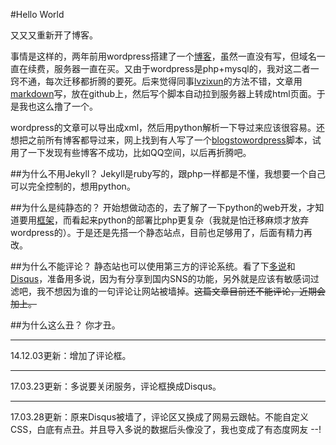 #Hello World

又又又重新开了博客。

事情是这样的，两年前用wordpress搭建了一个[博客](http://old.qixiaoxia.com)，虽然一直没有写，但域名一直在续费，服务器一直在买。又由于wordpress是php+mysql的，我对这二者一窍不通，每次迁移都折腾的要死。后来觉得同事[lvzixun](https://github.com/lvzixun)的方法不错，文章用[markdown](https://help.github.com/articles/markdown-basics/)写，放在github上，然后写个脚本自动拉到服务器上转成html页面。于是我也这么撸了一个。

wordpress的文章可以导出成xml，然后用python解析一下导过来应该很容易。还想把之前所有博客都导过来，网上找到有人写了一个[blogstowordpress](http://www.crifan.com/crifan_released_all/website/python/blogstowordpress/)脚本，试用了一下发现有些博客不成功，比如QQ空间，以后再折腾吧。

##为什么不用Jekyll？
Jekyll是ruby写的，跟php一样都是不懂，我想要一个自己可以完全控制的，想用python。

##为什么是纯静态的？
开始想做动态的，去了解了一下python的web开发，才知道要用[框架](https://wiki.python.org/moin/WebFrameworks)，而看起来python的部署比php更复杂（我就是怕迁移麻烦才放弃wordpress的）。于是还是先搭一个静态站点，目前也足够用了，后面有精力再改。

##为什么不能评论？
静态站也可以使用第三方的评论系统。看了下[多说](http://duoshuo.com/)和[Disqus](https://disqus.com/)，准备用多说，因为有分享到国内SNS的功能，另外就是应该有敏感词过滤吧，我不想因为谁的一句评论让网站被墙掉。~~这篇文章目前还不能评论，近期会加上。~~

##为什么这么丑？
你才丑。

---
14.12.03更新：增加了评论框。

---
17.03.23更新：多说要关闭服务，评论框换成Disqus。

---
17.03.28更新：原来Disqus被墙了，评论区又换成了网易云跟帖。不能自定义CSS，白底有点丑。并且导入多说的数据后头像没了，我也变成了有态度网友 --!